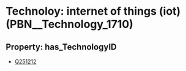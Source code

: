 # Technoloy: __internet of things (iot)__ (PBN__Technology_1710)

## Property: has_TechnologyID

* [Q251212](Q251212)

